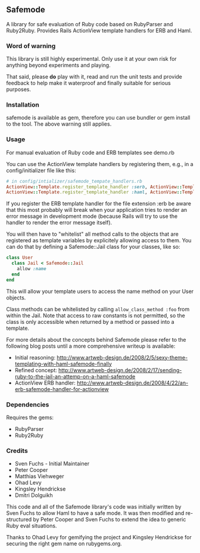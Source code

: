 ## Safemode

A library for safe evaluation of Ruby code based on RubyParser and
Ruby2Ruby. Provides Rails ActionView template handlers for ERB and Haml.

### Word of warning

This library is still highly experimental. Only use it at your own risk for
anything beyond experiments and playing.

That said, please **do** play with it, read and run the unit tests and provide
feedback to help make it waterproof and finally suitable for serious purposes.

### Installation

safemode is available as gem, therefore you can use bundler or gem install to the
tool. The above warning still applies.

### Usage

For manual evaluation of Ruby code and ERB templates see demo.rb

You can use the ActionView template handlers by registering them, e.g., in 
a config/initializer file like this:

```ruby
# in config/intializer/safemode_tempate_handlers.rb
ActionView::Template.register_template_handler :serb, ActionView::TemplateHandlers::SafeErb
ActionView::Template.register_template_handler :haml, ActionView::TemplateHandlers::SafeHaml
```

If you register the ERB template handler for the file extension :erb be aware
that this most probably will break when your application tries to render an
error message in development mode (because Rails will try to use the handler
to render the error message itself).

You will then have to "whitelist" all method calls to the objects that are
registered as template variables by explicitely allowing access to them. You
can do that by defining a Safemode::Jail class for your classes, like so:

```ruby
class User
  class Jail < Safemode::Jail
    allow :name
  end
end
```

This will allow your template users to access the name method on your User 
objects.

Class methods can be whitelisted by calling `allow_class_method :foo` from
within the Jail. Note that access to raw constants is not permitted, so the
class is only accessible when returned by a method or passed into a template.

For more details about the concepts behind Safemode please refer to the 
following blog posts until a more comprehensive writeup is available:

* Initial reasoning: http://www.artweb-design.de/2008/2/5/sexy-theme-templating-with-haml-safemode-finally
* Refined concept: http://www.artweb-design.de/2008/2/17/sending-ruby-to-the-jail-an-attemp-on-a-haml-safemode
* ActionView ERB handler: http://www.artweb-design.de/2008/4/22/an-erb-safemode-handler-for-actionview

### Dependencies

Requires the gems:

* RubyParser
* Ruby2Ruby

### Credits

* Sven Fuchs - Initial Maintainer
* Peter Cooper
* Matthias Viehweger
* Ohad Levy
* Kingsley Hendrickse
* Dmitri Dolguikh

This code and all of the Safemode library's code was initially written by
Sven Fuchs to allow Haml to have a safe mode. It was then modified and
re-structured by Peter Cooper and Sven Fuchs to extend the idea to generic
Ruby eval situations.

Thanks to Ohad Levy for gemifying the project and Kingsley Hendrickse for
securing the right gem name on rubygems.org.
